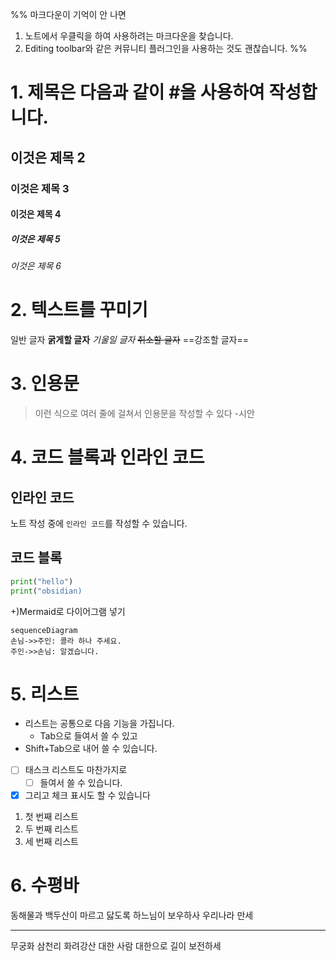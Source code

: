 %%
마크다운이 기억이 안 나면
1. 노트에서 우클릭을 하여 사용하려는 마크다운을 찾습니다.
2. Editing toolbar와 같은 커뮤니티 플러그인을 사용하는 것도 괜찮습니다.
%%
# 1. 제목은 다음과 같이 \#을 사용하여 작성합니다.
## 이것은 제목 2
### 이것은 제목 3
#### 이것은 제목 4
##### 이것은 제목 5
###### 이것은 제목 6


# 2. 텍스트를 꾸미기
일반 글자
**굵게할 글자**
*기울일 글자*
~~취소할 글자~~
==강조할 글자==

# 3. 인용문
> 이런 식으로
> 여러 줄에 걸쳐서
> 인용문을 작성할 수 있다
> 				-시안

# 4. 코드 블록과 인라인 코드
## 인라인 코드
노트 작성 중에 `인라인 코드`를 작성할 수 있습니다.
## 코드 블록
```python
print("hello")
print("obsidian)
```
+)Mermaid로 다이어그램 넣기
```mermaid
sequenceDiagram
손님->>주인: 콜라 하나 주세요.
주인->>손님: 알겠습니다.
```

# 5. 리스트
- 리스트는 공통으로 다음 기능을 가집니다.
	- Tab으로 들여서 쓸 수 있고
- Shift+Tab으로 내어 쓸 수 있습니다.

- [ ] 태스크 리스트도 마찬가지로
	- [ ] 들여서 쓸 수 있습니다.
- [x] 그리고 체크 표시도 할 수 있습니다

1. 첫 번째 리스트
2. 두 번째 리스트
3. 세 번째 리스트


# 6. 수평바
동해물과 백두산이 마르고 닳도록
하느님이 보우하사 우리나라 만세

---

무궁화 삼천리 화려강산
대한 사람 대한으로 길이 보전하세